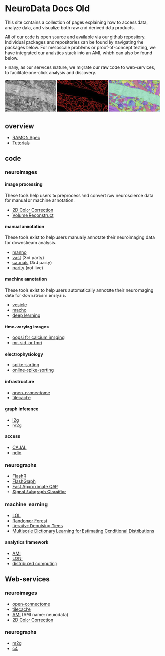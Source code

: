 
# NeuroData Docs Old

This site contains a collection of pages explaining how to access data, analyze data, and visualize both raw and derived data products.

All of our code is open source and available via our github repository.  Individual packages and repositories can be found by navigating the packages below.  For mesoscale problems or proof-of-concept testing, we have integrated our analytics stack into an AMI, which can also be found below.  

Finally, as our services mature, we migrate our raw code to web-services, to facilitate one-click analysis and discovery.

![Overview of Neurodata Derivatives](images/ocp_example.png)

## overview

- [RAMON Spec](./overview/ramon.html)
- [Tutorials](./overview/tutorials.html)

## code

### neuroimages

#### image processing

These tools help users to preprocess and convert raw neuroscience data for manual or machine annotation.

- [2D Color Correction](https://github.com/openconnectome/dmg)
- [Volume Reconstruct](https://github.com/openconnectome/AT-reconstruction-service)

#### manual annotation

These tools exist to help users manually annotate their neuroimaging data for downstream analysis.

- [manno](openconnectome.github.io/manno)
- [vast](https://software.rc.fas.harvard.edu/lichtman/vast/) (3rd party)
- [catmaid](http://fly.mpi-cbg.de/~saalfeld/catmaid/) (3rd party)
- [parity](http://www.openconnecto.me/stem) (not live)


#### machine annotation

These tools exist to help users automatically annotate their neuroimaging data for downstream analysis.

- [vesicle](http://docs.neurodata.io/vesicle/)
- [macho](http://openconnectome.github.io/macho)
- [deep learning](https://github.com/iscoe/coca)

#### time-varying images

- [oopsi for calcium imaging](https://github.com/jovo/oopsi)
- [mr. sid for fmri](https://github.com/shachen/PLDS/)

#### electrophysiology

- [spike-sorting](https://github.com/jovo/spike-sorting)
- [online-spike-sorting](https://github.com/decarlson/opass)

#### infrastructure

- [open-connectome](http://openconnectome.github.io/open-connectome)
- [tilecache](http://openconnectome.github.io/ocptilecache)

#### graph inference

- [i2g](http://i2g.io)
- [m2g](http://m2g.io)


#### access

- [CAJAL](http://openconnectome.github.io/CAJAL)
- [ndio](http://github.com/openconnectome/ndio)

### neurographs

- [FlashR](https://github.com/openconnectome/FlashR)
- [FlashGraph](http://www.flashgraph.net/)
- [Fast Approximate QAP](https://github.com/jovo/FastApproximateQAP)
- [Signal Subgraph Classifier](https://github.com/jovo/signal-subgraph-classifier)

### machine learning

- [LOL](https://github.com/jovo/LOL)
- [Randomer Forest](https://github.com/ttomita/RandomerForest)
- [Iterative Denoising Trees](https://github.com/youngser/behaviotypes)
- [Multiscale Dictionary Learning for Estimating Conditional Distributions](https://github.com/jovo/conditional-density-estimation)

#### analytics framework

- [AMI](./overview/ami.html)
- [LONI](./overview/loni.html)
- [distributed computing](./overview/distributed_computing.html)

## Web-services

### neuroimages

- [open-connectome](http://openconnectome.github.io/open-connectome)
- [tilecache](http://openconnectome.github.io/ocptilecache)
- [AMI](http://aws.amazon.com) (AMI name: neurodata)
- [2D Color Correction](https://github.com/openconnectome/dmg)


### neurographs

- [m2g](http://m2g.io)
- [c4](http://openconnecto.me/graph-services/c4/)
